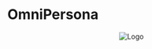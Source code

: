 # OmniPersona

<p align="center">
  <img src="https://github.com/ErvinK123/NUS_HACK_N_ROLL_2024_SEEDLINGS/assets/95838788/85b15a10-753c-4133-a747-d08d4698c31d" alt="Logo"/>
</p>
